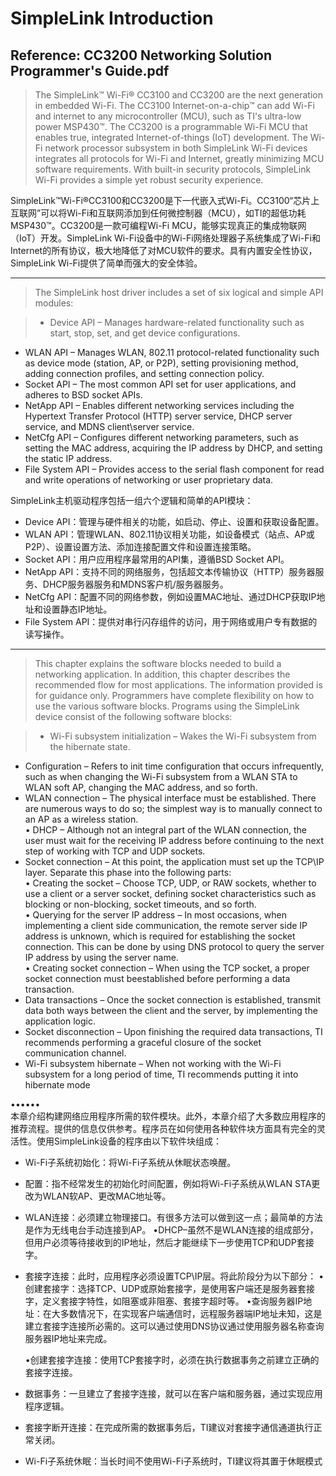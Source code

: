 # SimpleLink Introduction

Reference: CC3200 Networking Solution Programmer's Guide.pdf  
---
> The SimpleLink™ Wi-Fi® CC3100 and CC3200 are the next generation in embedded Wi-Fi. The CC3100 Internet-on-a-chip™ can add Wi-Fi and internet to any microcontroller (MCU), such as TI's ultra-low power MSP430™. The CC3200 is a programmable Wi-Fi MCU that enables true, integrated Internet-of-things (IoT) development. The Wi-Fi network processor subsystem in both SimpleLink Wi-Fi devices integrates all protocols for Wi-Fi and Internet, greatly minimizing MCU software requirements. With built-in security protocols, SimpleLink Wi-Fi provides a simple yet robust security experience.  

SimpleLink™Wi-Fi®CC3100和CC3200是下一代嵌入式Wi-Fi。CC3100“芯片上互联网”可以将Wi-Fi和互联网添加到任何微控制器（MCU），如TI的超低功耗MSP430™。CC3200是一款可编程Wi-Fi MCU，能够实现真正的集成物联网（IoT）开发。SimpleLink Wi-Fi设备中的Wi-Fi网络处理器子系统集成了Wi-Fi和Internet的所有协议，极大地降低了对MCU软件的要求。具有内置安全性协议，SimpleLink Wi-Fi提供了简单而强大的安全体验。

---
> The SimpleLink host driver includes a set of six logical and simple API modules:  

> - Device API – Manages hardware-related functionality such as start, stop, set, and get device configurations.
- WLAN API – Manages WLAN, 802.11 protocol-related functionality such as device mode (station, AP, or P2P), setting provisioning method, adding connection profiles, and setting connection policy.
- Socket API – The most common API set for user applications, and adheres to BSD socket APIs.
- NetApp API – Enables different networking services including the Hypertext Transfer Protocol (HTTP) server service, DHCP server service, and MDNS client\server service.
- NetCfg API – Configures different networking parameters, such as setting the MAC address, acquiring the IP address by DHCP, and setting the static IP address.
- File System API – Provides access to the serial flash component for read and write operations of networking or user proprietary data.

SimpleLink主机驱动程序包括一组六个逻辑和简单的API模块：

- Device API：管理与硬件相关的功能，如启动、停止、设置和获取设备配置。  
- WLAN API：管理WLAN、802.11协议相关功能，如设备模式（站点、AP或P2P）、设置设置方法、添加连接配置文件和设置连接策略。  
- Socket API：用户应用程序最常用的API集，遵循BSD Socket API。
- NetApp API：支持不同的网络服务，包括超文本传输协议（HTTP）服务器服务、DHCP服务器服务和MDNS客户机/服务器服务。
- NetCfg API：配置不同的网络参数，例如设置MAC地址、通过DHCP获取IP地址和设置静态IP地址。  
- File System API：提供对串行闪存组件的访问，用于网络或用户专有数据的读写操作。 

---

> This chapter explains the software blocks needed to build a networking application. In addition, this chapter describes the recommended flow for most applications. The information provided is for guidance only. Programmers have complete flexibility on how to use the various software blocks. Programs using the SimpleLink device consist of the following software blocks: 

> - Wi-Fi subsystem initialization – Wakes the Wi-Fi subsystem from the hibernate state.
- Configuration – Refers to init time configuration that occurs infrequently, such as when changing the Wi-Fi subsystem from a WLAN STA to WLAN soft AP, changing the MAC address, and so forth.
- WLAN connection – The physical interface must be established. There are numerous ways to do so; the simplest way is to manually connect to an AP as a wireless station.  
• DHCP – Although not an integral part of the WLAN connection, the user must wait for the receiving IP address before continuing to the next step of working with TCP and UDP sockets.
- Socket connection – At this point, the application must set up the TCP\IP layer. Separate this phase into the following parts:  
• Creating the socket – Choose TCP, UDP, or RAW sockets, whether to use a client or a server socket, defining socket characteristics such as blocking or non-blocking, socket timeouts, and so forth.  
• Querying for the server IP address – In most occasions, when implementing a client side communication, the remote server side IP address is unknown, which is required for establishing the socket connection. This can be done by using DNS protocol to query the server IP address by using the server name.  
• Creating socket connection – When using the TCP socket, a proper socket connection must beestablished before performing a data transaction.  
- Data transactions – Once the socket connection is established, transmit data both ways between the
client and the server, by implementing the application logic.
- Socket disconnection – Upon finishing the required data transactions, TI recommends performing a graceful closure of the socket communication channel.
- Wi-Fi subsystem hibernate – When not working with the Wi-Fi subsystem for a long period of time, TI recommends putting it into hibernate mode


••••••   
本章介绍构建网络应用程序所需的软件模块。此外，本章介绍了大多数应用程序的推荐流程。提供的信息仅供参考。程序员在如何使用各种软件块方面具有完全的灵活性。使用SimpleLink设备的程序由以下软件块组成：

- Wi-Fi子系统初始化：将Wi-Fi子系统从休眠状态唤醒。
- 配置：指不经常发生的初始化时间配置，例如将Wi-Fi子系统从WLAN STA更改为WLAN软AP、更改MAC地址等。
- WLAN连接：必须建立物理接口。有很多方法可以做到这一点；最简单的方法是作为无线电台手动连接到AP。
	•DHCP–虽然不是WLAN连接的组成部分，但用户必须等待接收到的IP地址，然后才能继续下一步使用TCP和UDP套接字。

- 套接字连接：此时，应用程序必须设置TCP\IP层。将此阶段分为以下部分：
	•创建套接字：选择TCP、UDP或原始套接字，是使用客户端还是服务器套接字，定义套接字特性，如阻塞或非阻塞、套接字超时等。
	•查询服务器IP地址：在大多数情况下，在实现客户端通信时，远程服务器端IP地址未知，这是建立套接字连接所必需的。这可以通过使用DNS协议通过使用服务器名称查询服务器IP地址来完成。

	•创建套接字连接：使用TCP套接字时，必须在执行数据事务之前建立正确的套接字连接。

- 数据事务：一旦建立了套接字连接，就可以在客户端和服务器，通过实现应用程序逻辑。

- 套接字断开连接：在完成所需的数据事务后，TI建议对套接字通信通道执行正常关闭。

- Wi-Fi子系统休眠：当长时间不使用Wi-Fi子系统时，TI建议将其置于休眠模式
